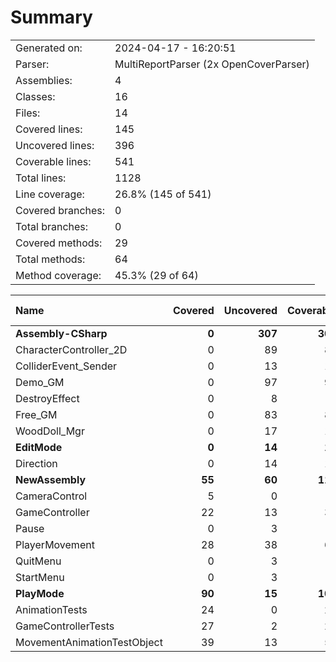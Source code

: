 ﻿# Summary
|||
|:---|:---|
| Generated on: | 2024-04-17 - 16:20:51 |
| Parser: | MultiReportParser (2x OpenCoverParser) |
| Assemblies: | 4 |
| Classes: | 16 |
| Files: | 14 |
| Covered lines: | 145 |
| Uncovered lines: | 396 |
| Coverable lines: | 541 |
| Total lines: | 1128 |
| Line coverage: | 26.8% (145 of 541) |
| Covered branches: | 0 |
| Total branches: | 0 |
| Covered methods: | 29 |
| Total methods: | 64 |
| Method coverage: | 45.3% (29 of 64) |

|**Name**|**Covered**|**Uncovered**|**Coverable**|**Total**|**Line coverage**|**Covered**|**Total**|**Branch coverage**|**Covered**|**Total**|**Method coverage**|
|:---|---:|---:|---:|---:|---:|---:|---:|---:|---:|---:|---:|
|**Assembly-CSharp**|**0**|**307**|**307**|**617**|**0%**|**0**|**0**|****|**0**|**23**|**0%**|
|CharacterController_2D|0|89|89|194|0%|0|0||0|6|0%|
|ColliderEvent_Sender|0|13|13|30|0%|0|0||0|2|0%|
|Demo_GM|0|97|97|175|0%|0|0||0|4|0%|
|DestroyEffect|0|8|8|21|0%|0|0||0|3|0%|
|Free_GM|0|83|83|152|0%|0|0||0|4|0%|
|WoodDoll_Mgr|0|17|17|45|0%|0|0||0|4|0%|
|**EditMode**|**0**|**14**|**14**|**44**|**0%**|**0**|**0**|****|**0**|**2**|**0%**|
|Direction|0|14|14|44|0%|0|0||0|2|0%|
|**NewAssembly**|**55**|**60**|**115**|**218**|**47.8%**|**0**|**0**|****|**14**|**24**|**58.3%**|
|CameraControl|5|0|5|19|100%|0|0||2|2|100%|
|GameController|22|13|35|62|62.8%|0|0||7|9|77.7%|
|Pause|0|3|3|12|0%|0|0||0|1|0%|
|PlayerMovement|28|38|66|101|42.4%|0|0||5|10|50%|
|QuitMenu|0|3|3|12|0%|0|0||0|1|0%|
|StartMenu|0|3|3|12|0%|0|0||0|1|0%|
|**PlayMode**|**90**|**15**|**105**|**747**|**85.7%**|**0**|**0**|****|**15**|**15**|**100%**|
|AnimationTests|24|0|24|249|100%|0|0||5|5|100%|
|GameControllerTests|27|2|29|249|93.1%|0|0||3|3|100%|
|MovementAnimationTestObject|39|13|52|249|75%|0|0||7|7|100%|
